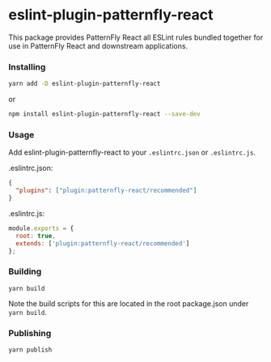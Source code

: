 # eslint-plugin-patternfly-react

This package provides PatternFly React all ESLint rules bundled together for use in PatternFly React and downstream applications.

### Installing

```sh
yarn add -D eslint-plugin-patternfly-react
```

or

```sh
npm install eslint-plugin-patternfly-react --save-dev
```

### Usage

Add eslint-plugin-patternfly-react to your `.eslintrc.json` or `.eslintrc.js`.

.eslintrc.json:

```json
{
  "plugins": ["plugin:patternfly-react/recommended"]
}
```

.eslintrc.js:

```js
module.exports = {
  root: true,
  extends: ['plugin:patternfly-react/recommended']
};
```

### Building

```
yarn build
```

Note the build scripts for this are located in the root package.json under `yarn build`.

### Publishing

```
yarn publish
```
